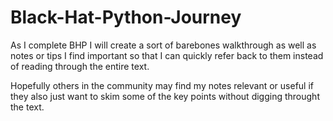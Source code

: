 # Black-Hat-Python-Journey

As I complete BHP I will create a sort of barebones walkthrough as well as notes or tips I find important 
so that I can quickly refer back to them instead of reading through the entire text. 

Hopefully others in the community may find my notes relevant or useful if they also just want 
to skim some of the key points without digging throught the text. 
